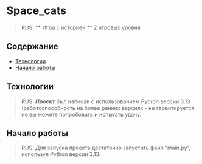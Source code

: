 # Space_cats
> RUS: ** Игра с историей ** 2 игровых уровня.



## Содержание
- [Технологии](#technologies)
- [Начало работы](#начало-работы)


## Технологии
> RUS: ***Проект*** был написан с использованием Python версии 3.13 (работоспособность на более ранних версиях - не гарантируется, 
но вы можете попробовать и испытать удачу.
> 

## Начало работы
> RUS: Для запуска проекта достаточно запустить файл "main.py", используя Python версии 3.13.


